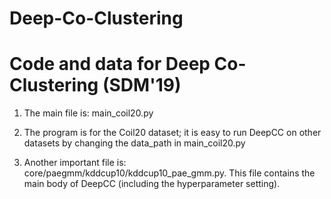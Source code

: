 # Deep-Co-Clustering
Code and data for Deep Co-Clustering (SDM'19)
=============================================

1. The main file is: main_coil20.py

2. The program is for the Coil20 dataset; it is easy to run DeepCC on other datasets by changing the data_path in main_coil20.py

3. Another important file is: core/paegmm/kddcup10/kddcup10_pae_gmm.py. This file contains the main body of DeepCC (including the hyperparameter setting).
